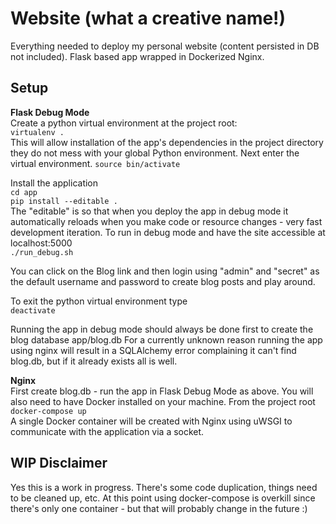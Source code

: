 # Website (what a creative name!)
Everything needed to deploy my personal website (content persisted in DB not included).  Flask based app wrapped in Dockerized Nginx.

## Setup
**Flask Debug Mode**  
Create a python virtual environment at the project root:  
`virtualenv .`  
This will allow installation of the app's dependencies in the project directory they do not mess with your global Python environment.  Next enter the virtual environment.
`source bin/activate`

Install the application  
`cd app`  
`pip install --editable .`  
The "editable" is so that when you deploy the app in debug mode it automatically reloads when you make code or resource changes - very fast development iteration.  To run in debug mode and have the site accessible at localhost:5000  
`./run_debug.sh`

You can click on the Blog link and then login using "admin" and "secret" as the default username and password to create blog posts and play around.  

To exit the python virtual environment type  
`deactivate`

Running the app in debug mode should always be done first to create the blog database app/blog.db  For a currently unknown reason running the app using nginx will result in a SQLAlchemy error complaining it can't find blog.db, but if it already exists all is well.

**Nginx**  
First create blog.db - run the app in Flask Debug Mode as above.  You will also need to have Docker installed on your machine.  From the project root  
`docker-compose up`  
A single Docker container will be created with Nginx using uWSGI to communicate with the application via a socket.

## WIP Disclaimer
Yes this is a work in progress.  There's some code duplication, things need to be cleaned up, etc.  At this point using docker-compose is overkill since there's only one container - but that will probably change in the future :)